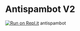 # Antispambot V2
[![Run on Repl.it](https://repl.it/badge/github/hyperstore2020/antispambotv2)](https://repl.it/github/hyperstore2020/antispambotv2)
antispambot

